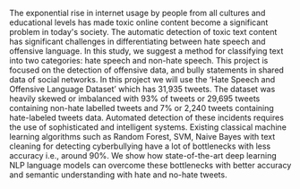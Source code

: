 The exponential rise in internet usage by people from all cultures and educational levels has made toxic online content become a significant problem in today's society. The automatic detection of toxic text content has significant challenges in differentiating between hate speech and offensive language. In this study, we suggest a method for classifying text into two categories: hate speech and non-hate speech. This project is focused on the detection of offensive data, and bully statements in shared data of social networks. In this project we will use the ‘Hate Speech and Offensive Language Dataset’ which has 31,935 tweets. The dataset was heavily skewed or imbalanced with 93% of tweets or 29,695 tweets containing non-hate labelled tweets and 7% or 2,240 tweets containing hate-labeled tweets data. Automated detection of these incidents requires the use of sophisticated and intelligent systems. Existing classical machine learning algorithms such as Random Forest, SVM, Naive Bayes with text cleaning for detecting cyberbullying have a lot of bottlenecks with less accuracy i.e., around 90%. We show how state-of-the-art deep learning NLP language models can overcome these bottlenecks with better accuracy and semantic understanding with hate and no-hate tweets.
